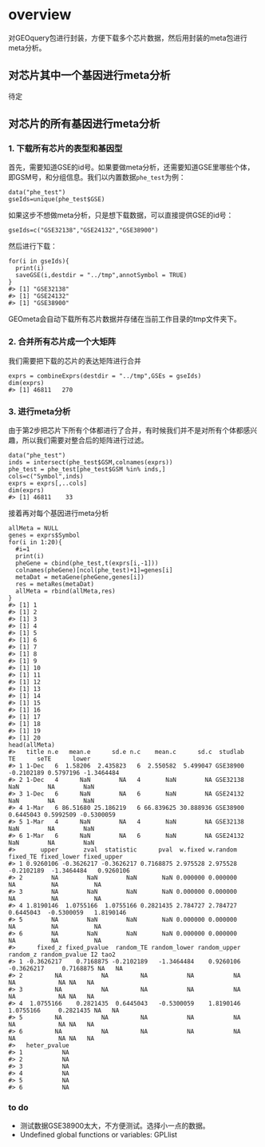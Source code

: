 # overview

对GEOquery包进行封装，方便下载多个芯片数据，然后用封装的meta包进行meta分析。

## 对芯片其中一个基因进行meta分析

待定

## 对芯片的所有基因进行meta分析

### 1. 下载所有芯片的表型和基因型

首先，需要知道GSE的id号。如果要做meta分析，还需要知道GSE里哪些个体，即GSM号，和分组信息。我们以内置数据`phe_test`为例：

    data("phe_test")
    gseIds=unique(phe_test$GSE)

如果这步不想做meta分析，只是想下载数据，可以直接提供GSE的id号：

    gseIds=c("GSE32138","GSE24132","GSE38900")

然后进行下载：

    for(i in gseIds){
      print(i)
      saveGSE(i,destdir = "../tmp",annotSymbol = TRUE)
    }
    #> [1] "GSE32138"
    #> [1] "GSE24132"
    #> [1] "GSE38900"

GEOmeta会自动下载所有芯片数据并存储在当前工作目录的tmp文件夹下。

### 2. 合并所有芯片成一个大矩阵

我们需要把下载的芯片的表达矩阵进行合并

    exprs = combineExprs(destdir = "../tmp",GSEs = gseIds)
    dim(exprs)
    #> [1] 46811   270

### 3. 进行meta分析

由于第2步把芯片下所有个体都进行了合并，有时候我们并不是对所有个体都感兴趣，所以我们需要对整合后的矩阵进行过滤。

    data("phe_test")
    inds = intersect(phe_test$GSM,colnames(exprs))
    phe_test = phe_test[phe_test$GSM %in% inds,]
    cols=c("Symbol",inds)
    exprs = exprs[,..cols]
    dim(exprs)
    #> [1] 46811    33

接着再对每个基因进行meta分析

    allMeta = NULL
    genes = exprs$Symbol
    for(i in 1:20){
      #i=1
      print(i)
      pheGene = cbind(phe_test,t(exprs[i,-1]))
      colnames(pheGene)[ncol(phe_test)+1]=genes[i]
      metaDat = metaGene(pheGene,genes[i])
      res = metaRes(metaDat)
      allMeta = rbind(allMeta,res)
    }
    #> [1] 1
    #> [1] 2
    #> [1] 3
    #> [1] 4
    #> [1] 5
    #> [1] 6
    #> [1] 7
    #> [1] 8
    #> [1] 9
    #> [1] 10
    #> [1] 11
    #> [1] 12
    #> [1] 13
    #> [1] 14
    #> [1] 15
    #> [1] 16
    #> [1] 17
    #> [1] 18
    #> [1] 19
    #> [1] 20
    head(allMeta)
    #>   title n.e   mean.e      sd.e n.c    mean.c      sd.c  studlab         TE      seTE      lower
    #> 1 1-Dec   6  1.58206  2.435823   6  2.550582  5.499047 GSE38900 -0.2102189 0.5797196 -1.3464484
    #> 2 1-Dec   4      NaN        NA   4       NaN        NA GSE32138        NaN        NA        NaN
    #> 3 1-Dec   6      NaN        NA   6       NaN        NA GSE24132        NaN        NA        NaN
    #> 4 1-Mar   6 86.51680 25.186219   6 66.839625 30.888936 GSE38900  0.6445043 0.5992509 -0.5300059
    #> 5 1-Mar   4      NaN        NA   4       NaN        NA GSE32138        NaN        NA        NaN
    #> 6 1-Mar   6      NaN        NA   6       NaN        NA GSE24132        NaN        NA        NaN
    #>       upper       zval  statistic      pval  w.fixed w.random   fixed_TE fixed_lower fixed_upper
    #> 1 0.9260106 -0.3626217 -0.3626217 0.7168875 2.975528 2.975528 -0.2102189  -1.3464484   0.9260106
    #> 2        NA        NaN        NaN       NaN 0.000000 0.000000         NA          NA          NA
    #> 3        NA        NaN        NaN       NaN 0.000000 0.000000         NA          NA          NA
    #> 4 1.8190146  1.0755166  1.0755166 0.2821435 2.784727 2.784727  0.6445043  -0.5300059   1.8190146
    #> 5        NA        NaN        NaN       NaN 0.000000 0.000000         NA          NA          NA
    #> 6        NA        NaN        NaN       NaN 0.000000 0.000000         NA          NA          NA
    #>      fixed_z fixed_pvalue  random_TE random_lower random_upper   random_z random_pvalue I2 tao2
    #> 1 -0.3626217    0.7168875 -0.2102189   -1.3464484    0.9260106 -0.3626217     0.7168875 NA   NA
    #> 2         NA           NA         NA           NA           NA         NA            NA NA   NA
    #> 3         NA           NA         NA           NA           NA         NA            NA NA   NA
    #> 4  1.0755166    0.2821435  0.6445043   -0.5300059    1.8190146  1.0755166     0.2821435 NA   NA
    #> 5         NA           NA         NA           NA           NA         NA            NA NA   NA
    #> 6         NA           NA         NA           NA           NA         NA            NA NA   NA
    #>   heter_pvalue
    #> 1           NA
    #> 2           NA
    #> 3           NA
    #> 4           NA
    #> 5           NA
    #> 6           NA

### to do

-   测试数据GSE38900太大，不方便测试。选择小一点的数据。  
-   Undefined global functions or variables: GPLlist
